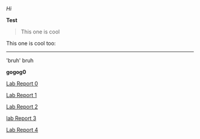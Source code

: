 *Hi*

**Test**

> This one is cool

This one is cool too:

---

'bruh' bruh

**gogog0**

[Lab Report 0](lab-report-1-week-0.md)

[Lab Report 1](lab-report-1-week-1.md)

[Lab Report 2](lab-report-2.md)

[lab Report 3](lab-report-3.md)

[Lab Report 4](lab-report-4.md)